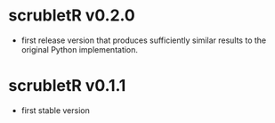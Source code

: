 # scrubletR v0.2.0

* first release version that produces sufficiently similar results to the original Python implementation.

# scrubletR v0.1.1

* first stable version
